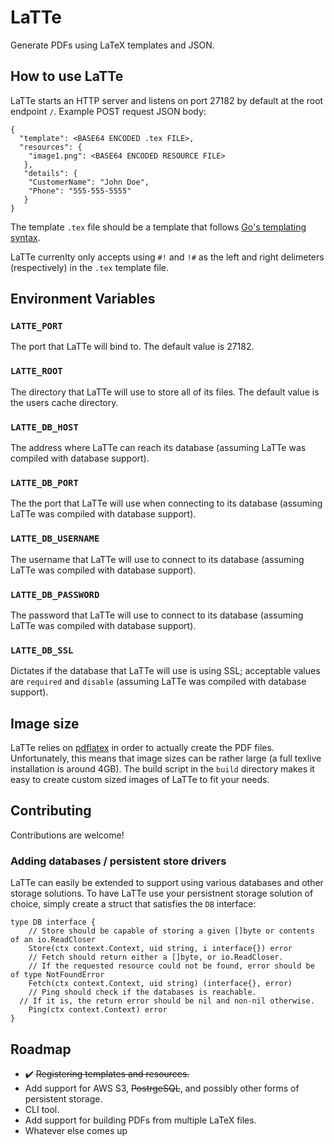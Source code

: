 # LaTTe
Generate PDFs using LaTeX templates and JSON.

## How to use LaTTe
LaTTe starts an HTTP server and listens on port 27182 by default at the root endpoint `/`.
Example POST request JSON body:
```
{
  "template": <BASE64 ENCODED .tex FILE>,
  "resources": {
    "image1.png": <BASE64 ENCODED RESOURCE FILE>
   },
   "details": {
    "CustomerName": "John Doe",
    "Phone": "555-555-5555"
   }
}
```
The template `.tex` file should be a template that follows [Go's templating syntax](https://golang.org/pkg/text/template/).

LaTTe currenlty only accepts using `#!` and `!#` as the left and right delimeters (respectively) in the `.tex` template file.

## Environment Variables
### `LATTE_PORT`
The port that LaTTe will bind to. The default value is 27182.
### `LATTE_ROOT`
The directory that LaTTe will use to store all of its files. The default value is the users cache directory.
### `LATTE_DB_HOST`
The address where LaTTe can reach its database (assuming LaTTe was compiled with database support).
### `LATTE_DB_PORT`
The the port that LaTTe will use when connecting to its database (assuming LaTTe was compiled with database support).
### `LATTE_DB_USERNAME`
The username that LaTTe will use to connect to its database (assuming LaTTe was compiled with database support).
### `LATTE_DB_PASSWORD`
The password that LaTTe will use to connect to its database (assuming LaTTe was compiled with database support).
### `LATTE_DB_SSL`
Dictates if the database that LaTTe will use is using SSL; acceptable values are `required` and `disable` (assuming LaTTe was compiled with database support).


## Image size
LaTTe relies on [pdflatex](https://www.tug.org/applications/pdftex/) in order to actually create the PDF files.
Unfortunately, this means that image sizes can be rather large (a full texlive installation is around 4GB).
The build script in the `build` directory makes it easy to create custom sized images of LaTTe to fit your needs.

## Contributing
Contributions are welcome!
### Adding databases / persistent store drivers
LaTTe can easily be extended to support using various databases and other storage solutions.
To have LaTTe use your persistnent storage solution of choice, simply create a struct that satisfies the `DB` interface:
```
type DB interface {
	// Store should be capable of storing a given []byte or contents of an io.ReadCloser
	Store(ctx context.Context, uid string, i interface{}) error
	// Fetch should return either a []byte, or io.ReadCloser.
	// If the requested resource could not be found, error should be of type NotFoundError
	Fetch(ctx context.Context, uid string) (interface{}, error)
	// Ping should check if the databases is reachable.
  // If it is, the return error should be nil and non-nil otherwise.
	Ping(ctx context.Context) error
}
```

## Roadmap
- :heavy_check_mark: <s>Registering templates and resources.</s>
- Add support for AWS S3, <s>PostrgeSQL</s>, and possibly other forms of persistent storage.
- CLI tool.
- Add support for building PDFs from multiple LaTeX files.
- Whatever else comes up
